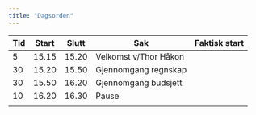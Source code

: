 ```yaml
---
title: "Dagsorden"
---
```


|  Tid | Start   | Slutt   | Sak   | Faktisk start   |
|---|---|---|---|---|
| 5 | 15.15  |  15.20  | Velkomst v/Thor Håkon |   |
| 30  | 15.20  | 15.50  | Gjennomgang regnskap  |   |
| 30  | 15.50  | 16.20  | Gjennomgang budsjett  |   |
| 10  | 16.20  | 16.30  | Pause  |   |
|   |   |   |   |   |